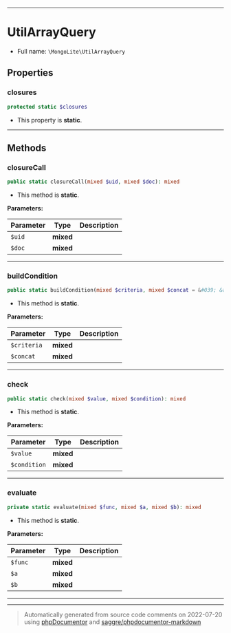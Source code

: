 ***

# UtilArrayQuery





* Full name: `\MongoLite\UtilArrayQuery`



## Properties


### closures



```php
protected static $closures
```



* This property is **static**.


***

## Methods


### closureCall



```php
public static closureCall(mixed $uid, mixed $doc): mixed
```



* This method is **static**.




**Parameters:**

| Parameter | Type | Description |
|-----------|------|-------------|
| `$uid` | **mixed** |  |
| `$doc` | **mixed** |  |




***

### buildCondition



```php
public static buildCondition(mixed $criteria, mixed $concat = &#039; &amp;&amp; &#039;): mixed
```



* This method is **static**.




**Parameters:**

| Parameter | Type | Description |
|-----------|------|-------------|
| `$criteria` | **mixed** |  |
| `$concat` | **mixed** |  |




***

### check



```php
public static check(mixed $value, mixed $condition): mixed
```



* This method is **static**.




**Parameters:**

| Parameter | Type | Description |
|-----------|------|-------------|
| `$value` | **mixed** |  |
| `$condition` | **mixed** |  |




***

### evaluate



```php
private static evaluate(mixed $func, mixed $a, mixed $b): mixed
```



* This method is **static**.




**Parameters:**

| Parameter | Type | Description |
|-----------|------|-------------|
| `$func` | **mixed** |  |
| `$a` | **mixed** |  |
| `$b` | **mixed** |  |




***


***
> Automatically generated from source code comments on 2022-07-20 using [phpDocumentor](http://www.phpdoc.org/) and [saggre/phpdocumentor-markdown](https://github.com/Saggre/phpDocumentor-markdown)
